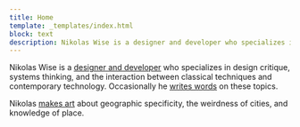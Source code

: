 ```yaml
---
title: Home
template: _templates/index.html
block: text
description: Nikolas Wise is a designer and developer who specializes in design critique, systems thinking, and the interaction between classical techniques and contemporary technology.
---
```


Nikolas Wise is a [designer and developer](/projects) who specializes in design critique, systems thinking, and the interaction between classical techniques and contemporary technology. Occasionally he [writes words](/texts) on these topics.

Nikolas [makes art](/work) about geographic specificity, the weirdness of cities, and knowledge of place.